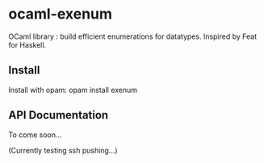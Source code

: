 # ocaml-exenum

OCaml library : build efficient enumerations for datatypes. Inspired by Feat for Haskell.

## Install

Install with opam: opam install exenum

## API Documentation

To come soon...

(Currently testing ssh pushing...)


